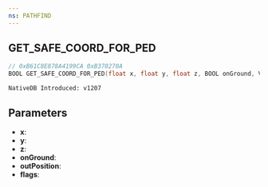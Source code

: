 ```yaml
---
ns: PATHFIND
---
```

## GET_SAFE_COORD_FOR_PED

```c
// 0xB61C8E878A4199CA 0xB370270A
BOOL GET_SAFE_COORD_FOR_PED(float x, float y, float z, BOOL onGround, Vector3* outPosition, int flags);
```

```
NativeDB Introduced: v1207
```

## Parameters
* **x**:
* **y**:
* **z**:
* **onGround**:
* **outPosition**:
* **flags**:
